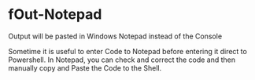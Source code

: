 # fOut-Notepad
Output will be pasted in Windows Notepad instead of the Console

Sometime it is useful to enter Code to Notepad before entering it direct to Powershell.
In Notepad, you can check and correct the code and then manually copy and Paste the Code to the Shell.
